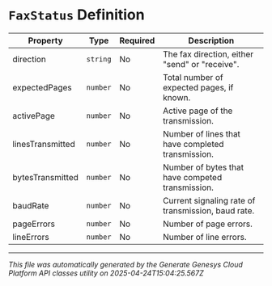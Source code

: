 # `FaxStatus` Definition

| Property | Type | Required | Description |
|----------|------|----------|-------------|
| direction | `string` | No | The fax direction, either "send" or "receive". |
| expectedPages | `number` | No | Total number of expected pages, if known. |
| activePage | `number` | No | Active page of the transmission. |
| linesTransmitted | `number` | No | Number of lines that have completed transmission. |
| bytesTransmitted | `number` | No | Number of bytes that have competed transmission. |
| baudRate | `number` | No | Current signaling rate of transmission, baud rate. |
| pageErrors | `number` | No | Number of page errors. |
| lineErrors | `number` | No | Number of line errors. |

---

*This file was automatically generated by the Generate Genesys Cloud Platform API classes utility on 2025-04-24T15:04:25.567Z*